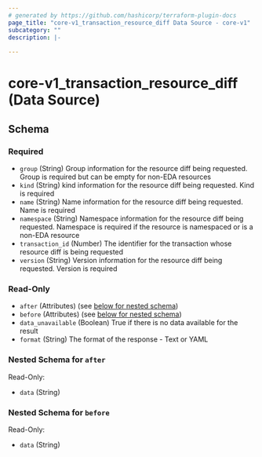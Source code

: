 ```yaml
---
# generated by https://github.com/hashicorp/terraform-plugin-docs
page_title: "core-v1_transaction_resource_diff Data Source - core-v1"
subcategory: ""
description: |-
  
---
```


# core-v1_transaction_resource_diff (Data Source)





<!-- schema generated by tfplugindocs -->
## Schema

### Required

- `group` (String) Group information for the resource diff being requested.  Group is required but can be empty for non-EDA resources
- `kind` (String) kind information for the resource diff being requested.  Kind is required
- `name` (String) Name information for the resource diff being requested.  Name is required
- `namespace` (String) Namespace information for the resource diff being requested.  Namespace is
required if the resource is namespaced or is a non-EDA resource
- `transaction_id` (Number) The identifier for the transaction whose resource diff is being requested
- `version` (String) Version information for the resource diff being requested.  Version is required

### Read-Only

- `after` (Attributes) (see [below for nested schema](#nestedatt--after))
- `before` (Attributes) (see [below for nested schema](#nestedatt--before))
- `data_unavailable` (Boolean) True if there is no data available for the result
- `format` (String) The format of the response - Text or YAML

<a id="nestedatt--after"></a>
### Nested Schema for `after`

Read-Only:

- `data` (String)


<a id="nestedatt--before"></a>
### Nested Schema for `before`

Read-Only:

- `data` (String)
